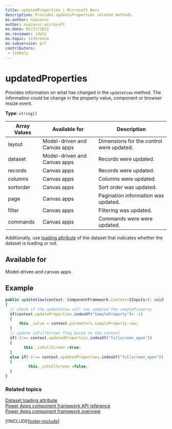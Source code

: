 ```yaml
---
title: updatedProperties | Microsoft Docs
description: Provides updatesProperties related methods.
ms.author: noazarur
author: noazarur-microsoft
ms.date: 05/27/2022
ms.reviewer: jdaly
ms.topic: reference
ms.subservice: pcf
contributors:
 - JimDaly
---
```


# updatedProperties

Provides information on what has changed in the `updateView` method. The information could be change in the property value, component or browser resize event.

**Type**: `string[]`

| Array Values | Available for                | Description                              |
| ------------ | ---------------------------- | ---------------------------------------- |
| layout       | Model-driven and Canvas apps | Dimensions for the control were updated. |
| dataset      | Model-driven and Canvas apps | Records were updated.                    |
| records      | Canvas apps                  | Records were updated.                    |
| columns      | Canvas apps                  | Columns were updated.                    |
| sortorder    | Canvas apps                  | Sort order was updated.                  |
| page         | Canvas apps                  | Pagination information was updated.      |
| filter       | Canvas apps                  | Filtering was updated.                   |
| commands     | Canvas apps                  | Commands were were updated.              |

Additionally, use [loading attribute](../reference/dataset.md#loading) of the dataset that indicates whether the dataset is loading or not.

## Available for
Model-driven and canvas apps


## Example

```typescript
public updateView(context: ComponentFramework.Context<IInputs>): void
{
  // check if the updateView call has updated the sampleProperty
  if(context.updateProperties.indexOf("SampleProperty")> -1)
  {
      this._value = context.parameters.sampleProperty.raw;
  }
  // update isFullScreen flag based on the context
  if(-1!== context.updatedProperties.indexOf("fullscreen_open"))
  {
        this._isFullScreen =true;
  }
  else if(-1!== context.updatedProperties.indexOf("fullscreen_open"))
  {
          this._isFullScreen =false;
  }
}
```

### Related topics

[Dataset loading attribute](../reference/dataset.md#loading)<br/>
[Power Apps component framework API reference](../reference/index.md)<br/>
[Power Apps component framework overview](../overview.md)

[!INCLUDE[footer-include](../../../includes/footer-banner.md)]
